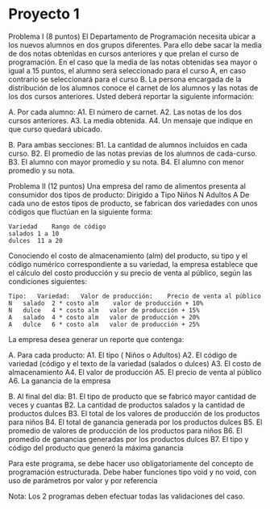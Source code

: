 # Proyecto 1

Problema I (8 puntos)
El Departamento de Programación necesita ubicar a los nuevos alumnos en dos grupos diferentes. Para ello debe sacar la media de dos notas obtenidas en cursos anteriores y que prelan el curso de programación. En el caso que la media de las notas obtenidas sea mayor o igual a 15 puntos, el alumno será seleccionado para el curso A, en caso contrario se seleccionará para el curso B.
La persona encargada de la distribución de los alumnos conoce el carnet de los alumnos y las notas de los dos cursos anteriores.
Usted deberá reportar la siguiente información:

A.	Por cada alumno:
A1. 	El número de carnet.
A2. 	Las notas de los dos cursos anteriores.
A3. 	La media obtenida.
A4. 	Un mensaje que indique en que curso quedará ubicado.

B.	Para ambas secciones:
B1. La cantidad de alumnos incluidos en cada curso.
B2. El promedio de las notas previas de los alumnos de cada-curso.
B3. El alumno con mayor promedio y su nota.
B4. El alumno con menor promedio y su nota.

Problema II (12 puntos)
Una empresa del ramo de alimentos presenta al consumidor dos tipos de producto:
		Dirigido a 	Tipo
	Niños 	N
	Adultos 	A
De cada uno de estos tipos de producto, se fabrican dos variedades con unos códigos que fluctúan en la siguiente forma:

	Variedad 	Rango de código
	salados	1 a 10
	dulces 	11 a 20

Conociendo el costo de almacenamiento (alm) del producto, su tipo y el código numérico correspondiente a su variedad, la empresa establece que el cálculo del costo producción y su precio de venta al público, según las condiciones siguientes:

	Tipo:	Variedad:	Valor de producción:	Precio de venta al público
	N	salado	2 * costo alm	 valor de producción + 10%
	N	dulce	4 * costo alm	valor de producción + 15%
	A	salado	4 * costo alm	valor de producción + 20%
	A	dulce	6 * costo alm	valor de producción + 25%

La empresa desea generar un reporte que contenga:

A. Para cada producto:
A1.  El tipo ( Niños o Adultos)
A2.  El código de variedad (código y el texto de la variedad (salados o dulces)
A3.  El costo de almacenamiento
A4.  El valor de producción
A5.  El precio de venta al público
A6.  La ganancia de la empresa

B. Al final del día:
B1. El tipo de producto que se fabricó mayor cantidad de veces y cuantas
B2. La cantidad de productos salados y la cantidad de productos dulces
B3. El total de los valores de producción de los productos para niños
B4. El total de ganancia generada por los productos dulces
B5. El promedio de valores de producción de los productos para niños
B6. El promedio de ganancias generadas por los productos dulces
B7. El tipo y código del producto que generó la máxima ganancia

Para este programa, se debe hacer uso obligatoriamente del concepto de programación estructurada. Debe haber funciones tipo void y no void, con uso de  parámetros por valor y por referencia


Nota: Los 2 programas deben efectuar todas las validaciones del caso.

